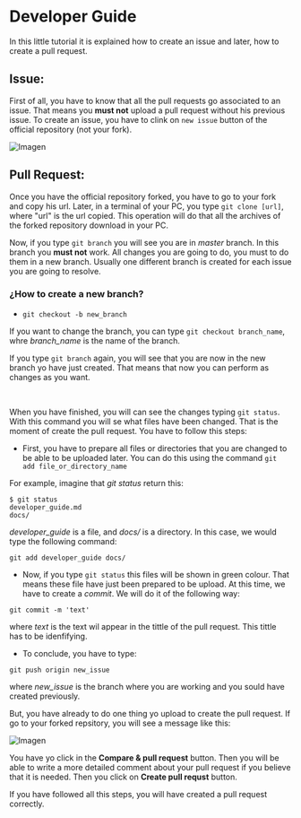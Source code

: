# Developer Guide
In this little tutorial it is explained how to create an issue and later, how to create a pull request.

## Issue:
First of all, you have to know that all the pull requests go associated to an issue. That means you **must not** upload a pull request without his previous issue.
To create an issue, you have to clink on ``new issue`` button of the official repository (not your fork).

 ![Imagen](https://github.com/RoboTech-URJC/RobotechServer-Project/blob/master/docs/developer_guide.png)

## Pull Request:
Once you have the official repository forked, you have to go to your fork and copy his url. Later, in a terminal of your PC, you type ``git clone [url]``, where "url" is the url copied.
This operation will do that all the archives of the forked repository download in your PC.

Now, if you type ``git branch`` you will see you are in *master* branch. In this branch you **must not** work. All changes you are going to do, you must to do them in a new branch. Usually one different branch is created for each issue you are going to resolve.

### ¿How to create a new branch?
* ``git checkout -b new_branch``

If you want to change the branch, you can type ``git checkout branch_name``, whre *branch_name* is the name of the branch.

If you type ``git branch`` again, you will see that you are now in the new branch yo have just created. That means that now you can perform as changes as you want.

<br>

When you have finished, you will can see the changes typing ``git status``. With this command you will se what files have been changed. That is the moment of create the pull request. You have to follow this steps:

* First, you have to prepare all files or directories that you are changed to be able to be uploaded later. You can do this using the command ``git add file_or_directory_name``

For example, imagine that *git status* return this:
```
$ git status
developer_guide.md
docs/
```
*developer_guide* is a file, and *docs/* is a directory. In this case, we would type the following command:
```
git add developer_guide docs/
```
* Now, if you type ``git status`` this files will be shown in green colour. That means these file have just been prepared to be upload. At this time, we have to create a *commit*. We will do it of the following way:

```
git commit -m 'text'
```
where *text* is the text wil appear in the tittle of the pull request. This tittle has to be idenfifying.

* To conclude, you have to type:

```
git push origin new_issue
```
where *new_issue* is the branch where you are working and you sould have created previously.

But, you have already to do one thing yo upload to create the pull request. If go to your forked repsitory, you will see a message like this:

![Imagen](https://github.com/RoboTech-URJC/RobotechServer-Project/blob/master/docs/developer_guide2.png)

 You have yo click in the **Compare & pull request** button. Then you will be able to write a more detailed comment about your pull request if you believe that it is needed. Then you click on **Create pull requst** button.

 If you have followed all this steps, you will have created a pull request correctly.
